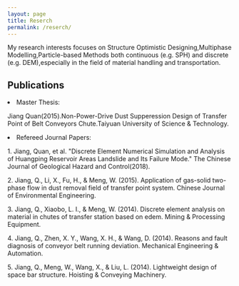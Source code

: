 ```yaml
---
layout: page
title: Reserch
permalink: /reserch/
---
```


My research interests focuses on Structure Optimistic Designing,Multiphase Modelling,Particle-based Methods both continuous (e.g. SPH) and discrete (e.g. DEM),especially in the field of material handling and transportation.


<h2 id="publications">Publications</h2>
<li class="listing-seperator">Master Thesis:</li>
<p>Jiang Quan(2015).Non-Power-Drive Dust Supperession Design of Transfer Point of Belt Conveyors Chute.Taiyuan University of Science & Technology.</p>

<li class="listing-seperator">Refereed Journal Papers:</li>
<p>1. Jiang, Quan, et al. "Discrete Element Numerical Simulation and Analysis of Huangping Reservoir Areas Landslide and Its Failure Mode." The Chinese Journal of Geological Hazard and Control(2018).</p>
<p>2. Jiang, Q., Li, X., Fu, H., & Meng, W. (2015). Application of gas-solid two-phase flow in dust removal field of transfer point system. Chinese Journal of Environmental Engineering.</p>
<p>3. Jiang, Q., Xiaobo, L. I., & Meng, W. (2014). Discrete element analysis on material in chutes of transfer station based on edem. Mining & Processing Equipment.</p>
<p>4. Jiang, Q., Zhen, X. Y., Wang, X. H., & Wang, D. (2014). Reasons and fault diagnosis of conveyor belt running deviation. Mechanical Engineering & Automation.</p>
<p>5. Jiang, Q., Meng, W., Wang, X., & Liu, L. (2014). Lightweight design of space bar structure. Hoisting & Conveying Machinery.</p>
